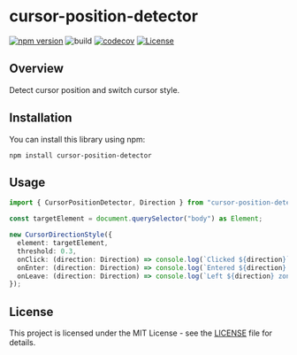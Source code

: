 # cursor-position-detector

[![npm version](https://badge.fury.io/js/cursor-position-detector.svg)](https://badge.fury.io/js/cursor-position-detector)
![build](https://github.com/ryohidaka/cursor-position-detector/workflows/Build/badge.svg)
[![codecov](https://codecov.io/gh/ryohidaka/cursor-position-detector/graph/badge.svg?token=RHP9TB2F51)](https://codecov.io/gh/ryohidaka/cursor-position-detector)
[![License](https://img.shields.io/badge/license-MIT-blue.svg)](https://opensource.org/licenses/MIT)

## Overview

Detect cursor position and switch cursor style.

## Installation

You can install this library using npm:

```shell
npm install cursor-position-detector
```

## Usage

```ts
import { CursorPositionDetector, Direction } from "cursor-position-detector";

const targetElement = document.querySelector("body") as Element;

new CursorDirectionStyle({
  element: targetElement,
  threshold: 0.3,
  onClick: (direction: Direction) => console.log(`Clicked ${direction}`),
  onEnter: (direction: Direction) => console.log(`Entered ${direction} zone`),
  onLeave: (direction: Direction) => console.log(`Left ${direction} zone`),
});
```

## License

This project is licensed under the MIT License - see the [LICENSE](LICENSE) file for details.
